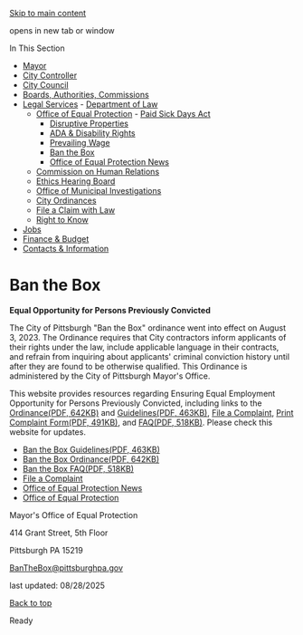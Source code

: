 [Skip to main content](https://www.pittsburghpa.gov/City-Government/Legal-Services/Office-of-Equal-Protection/Ban-the-Box#main-content)

opens in new tab or window

In This Section

- [Mayor](https://www.pittsburghpa.gov/City-Government/Mayor)
- [City Controller](https://www.pittsburghpa.gov/City-Government/City-Controllers-Office)
- [City Council](https://www.pittsburghpa.gov/City-Government/City-Council)
- [Boards, Authorities, Commissions](https://www.pittsburghpa.gov/City-Government/Boards-Authorities-Commissions)
- [Legal Services](https://www.pittsburghpa.gov/City-Government/Legal-Services)  - [Department of Law](https://www.pittsburghpa.gov/City-Government/Legal-Services/Department-of-Law)
  - [Office of Equal Protection](https://www.pittsburghpa.gov/City-Government/Legal-Services/Office-of-Equal-Protection)    - [Paid Sick Days Act](https://www.pittsburghpa.gov/City-Government/Legal-Services/Office-of-Equal-Protection/Paid-Sick-Days-Act)
    - [Disruptive Properties](https://www.pittsburghpa.gov/City-Government/Legal-Services/Office-of-Equal-Protection/Disruptive-Properties)
    - [ADA & Disability Rights](https://www.pittsburghpa.gov/City-Government/Legal-Services/Office-of-Equal-Protection/ADA-Disability-Rights)
    - [Prevailing Wage](https://www.pittsburghpa.gov/City-Government/Legal-Services/Office-of-Equal-Protection/Prevailing-Wage-Ordinance)
    - [Ban the Box](https://www.pittsburghpa.gov/City-Government/Legal-Services/Office-of-Equal-Protection/Ban-the-Box)
    - [Office of Equal Protection News](https://www.pittsburghpa.gov/City-Government/Legal-Services/Office-of-Equal-Protection/Office-of-Equal-Protection-News)
  - [Commission on Human Relations](https://www.pittsburghpa.gov/City-Government/Legal-Services/Commission-on-Human-Relations)
  - [Ethics Hearing Board](https://www.pittsburghpa.gov/City-Government/Legal-Services/Ethics-Hearing-Board)
  - [Office of Municipal Investigations](https://www.pittsburghpa.gov/City-Government/Legal-Services/Office-of-Municipal-Investigations)
  - [City Ordinances](https://www.pittsburghpa.gov/City-Government/Legal-Services/City-Ordinances)
  - [File a Claim with Law](https://www.pittsburghpa.gov/City-Government/Legal-Services/File-a-Claim-with-Law)
  - [Right to Know](https://www.pittsburghpa.gov/City-Government/Legal-Services/Right-to-Know)
- [Jobs](https://www.pittsburghpa.gov/City-Government/Jobs)
- [Finance & Budget](https://www.pittsburghpa.gov/City-Government/Finance-Budget)
- [Contacts & Information](https://www.pittsburghpa.gov/City-Government/Contacts-Information)

# Ban the Box

**Equal Opportunity for Persons Previously Convicted**

The City of Pittsburgh "Ban the Box" ordinance went into effect on August 3, 2023. The Ordinance requires that City contractors inform applicants of their rights under the law, include applicable language in their contracts, and refrain from inquiring about applicants' criminal conviction history until after they are found to be otherwise qualified. This Ordinance is administered by the City of Pittsburgh Mayor's Office.

This website provides resources regarding Ensuring Equal Employment Opportunity for Persons Previously Convicted, including links to the [Ordinance(PDF, 642KB)](https://www.pittsburghpa.gov/files/assets/city/v/1/mayor/documents/23188_ban_the_box_ordinance.pdf) and [Guidelines(PDF, 463KB)](https://www.pittsburghpa.gov/files/assets/city/v/1/mayor/documents/23186_ban_the_box_guidelines.pdf), [File a Complaint](https://forms.office.com/Pages/ResponsePage.aspx?id=F3n09QTJaEORINMnzxdVkYq01e5D_xFAkFmrTk39hIRURE00NUVNTEoyQlI3RDdEM1Y5TUxaVTlISS4u), [Print Complaint Form(PDF, 491KB)](https://www.pittsburghpa.gov/files/assets/city/v/1/mayor/documents/23231_btb_complaint_pdf.pdf), and [FAQ(PDF, 518KB)](https://www.pittsburghpa.gov/files/assets/city/v/1/mayor/documents/23206_ban_the_box_faq_11-2-23.pdf). Please check this website for updates.

- [Ban the Box Guidelines(PDF, 463KB)](https://www.pittsburghpa.gov/files/assets/city/v/1/mayor/documents/23186_ban_the_box_guidelines.pdf)
- [Ban the Box Ordinance(PDF, 642KB)](https://www.pittsburghpa.gov/files/assets/city/v/1/mayor/documents/23188_ban_the_box_ordinance.pdf)
- [Ban the Box FAQ(PDF, 518KB)](https://www.pittsburghpa.gov/files/assets/city/v/1/mayor/documents/23206_ban_the_box_faq_11-2-23.pdf)
- [File a Complaint](https://forms.office.com/Pages/ResponsePage.aspx?id=F3n09QTJaEORINMnzxdVkYq01e5D_xFAkFmrTk39hIRURE00NUVNTEoyQlI3RDdEM1Y5TUxaVTlISS4u)
- [Office of Equal Protection News](https://www.pittsburghpa.gov/City-Government/Legal-Services/Office-of-Equal-Protection/Office-of-Equal-Protection-News)
- [Office of Equal Protection](https://www.pittsburghpa.gov/City-Government/Legal-Services/Office-of-Equal-Protection)

Mayor's Office of Equal Protection

414 Grant Street, 5th Floor

Pittsburgh PA 15219

[BanTheBox@pittsburghpa.gov](mailto:BanTheBox@pittsburghpa.gov)

last updated: 08/28/2025

[Back to top](https://www.pittsburghpa.gov/City-Government/Legal-Services/Office-of-Equal-Protection/Ban-the-Box#body-top)

Ready
